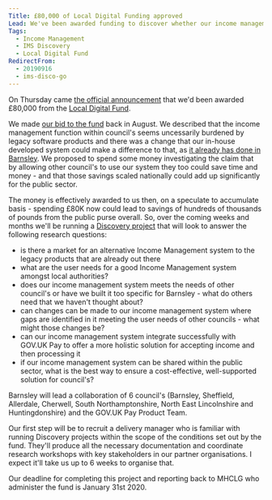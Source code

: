 ```yaml
---
Title: £80,000 of Local Digital Funding approved
Lead: We've been awarded funding to discover whether our income management system could be rolled out nationally!
Tags: 
  - Income Management
  - IMS Discovery
  - Local Digital Fund
RedirectFrom:
  - 20190916
  - ims-disco-go
---
```


On Thursday came [the official announcement](https://twitter.com/kingstonrichard/status/1172140492051636224) that we'd been awarded £80,000 from the [Local Digital Fund](https://localdigital.gov.uk/fund/).

We made [our bid to the fund](https://docs.google.com/document/d/1I4EPlTWphcculCRcoeXt-2leX4F8AGTL2XGG9sBE9P4) back in August. We described that the income management function within council's seems uncessarily burdened by legacy software products and there was a change that our in-house developed system could make a difference to that, as [it already has done in Barnsley](/20190102). We proposed to spend some money investigating the claim that by allowing other council's to use our system they too could save time and money - and that those savings scaled nationally could add up significantly for the public sector.

The money is effectively awarded to us then, on a speculate to accumulate basis - spending £80K now could lead to savings of hundreds of thousands of pounds from the public purse overall. So, over the coming weeks and months we'll be running a [Discovery project](https://www.gov.uk/service-manual/agile-delivery/how-the-discovery-phase-works) that will look to answer the following research questions:

* is there a market for an alternative Income Management system to the legacy products that are already out there
* what are the user needs for a good Income Management system amongst local authorities?
* does our income management system meets the needs of other council's or have we built it too specific for Barnsley - what do others need that we haven't thought about?
* can changes can be made to our income management system where gaps are identified in it meeting the user needs of other councils - what might those changes be?
* can our income management system integrate successfully with GOV.UK Pay to offer a more holistic solution for accepting income and then processing it
* if our income management system can be shared within the public sector, what is the best way to ensure a cost-effective, well-supported solution for council's?

Barnsley will lead a collaboration of 6 council's (Barnsley, Sheffield, Allerdale, Cherwell, South Northamptonshire, North East Lincolnshire and Huntingdonshire) and the GOV.UK Pay Product Team.

Our first step will be to recruit a delivery manager who is familiar with running Discovery projects within the scope of the conditions set out by the fund. They'll produce all the necessary documentation and coordinate research workshops with key stakeholders in our partner organisations. I expect it'll take us up to 6 weeks to organise that.

Our deadline for completing this project and reporting back to MHCLG who administer the fund is January 31st 2020.